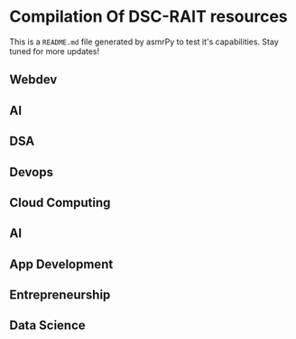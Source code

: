 



# Compilation Of DSC-RAIT resources


This is a ``README.md`` file generated by asmrPy to test it's capabilities. Stay tuned for more updates!
## Webdev

## AI

## DSA

## Devops

## Cloud Computing

## AI

## App Development

## Entrepreneurship

## Data Science
